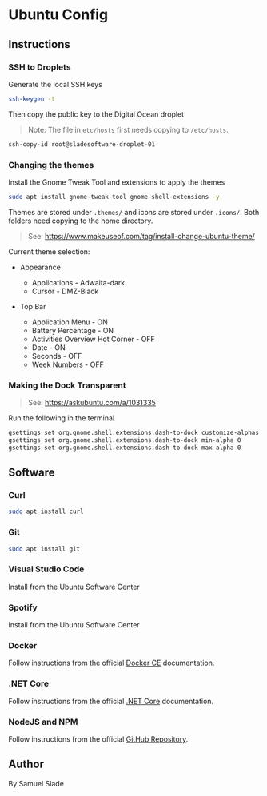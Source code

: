 # Ubuntu Config

## Instructions

### SSH to Droplets
Generate the local SSH keys
```bash
ssh-keygen -t
```

Then copy the public key to the Digital Ocean droplet
> Note: The file in `etc/hosts` first needs copying to `/etc/hosts`.
```bash
ssh-copy-id root@sladesoftware-droplet-01
```

### Changing the themes
Install the Gnome Tweak Tool and extensions to apply the themes
```bash
sudo apt install gnome-tweak-tool gnome-shell-extensions -y
```

Themes are stored under `.themes/` and icons are stored under `.icons/`. Both
folders need copying to the home directory.

> See: https://www.makeuseof.com/tag/install-change-ubuntu-theme/

Current theme selection:
- Appearance
  - Applications - Adwaita-dark
  - Cursor - DMZ-Black

- Top Bar
  - Application Menu - ON
  - Battery Percentage - ON
  - Activities Overview Hot Corner - OFF
  - Date - ON
  - Seconds - OFF
  - Week Numbers - OFF

### Making the Dock Transparent
> See: https://askubuntu.com/a/1031335

Run the following in the terminal
```bash
gsettings set org.gnome.shell.extensions.dash-to-dock customize-alphas true
gsettings set org.gnome.shell.extensions.dash-to-dock min-alpha 0
gsettings set org.gnome.shell.extensions.dash-to-dock max-alpha 0
```

## Software
### Curl
```bash
sudo apt install curl
```

### Git
```bash
sudo apt install git
```

### Visual Studio Code
Install from the Ubuntu Software Center

### Spotify
Install from the Ubuntu Software Center

### Docker
Follow instructions from the official
[Docker CE](https://docs.docker.com/install/linux/docker-ce/ubuntu/) documentation.

### .NET Core
Follow instructions from the official
[.NET Core](https://dotnet.microsoft.com/download/linux-package-manager/ubuntu18-04/sdk-current) documentation.

### NodeJS and NPM
Follow instructions from the official
[GitHub Repository](https://github.com/nodesource/distributions/blob/master/README.md#debinstall).

## Author
By Samuel Slade
